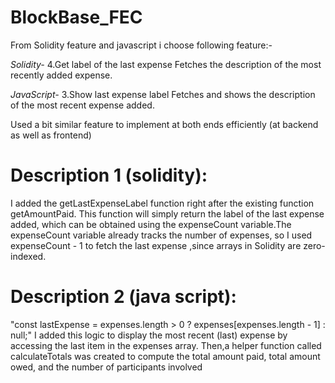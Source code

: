 # BlockBase_FEC
From Solidity feature and javascript i choose following feature:-

_Solidity-_
4.Get label of the last expense
Fetches the description of the most recently added expense.

_JavaScript-_
3.Show last expense label
Fetches and shows the description of the most recent expense added.

Used a bit similar feature to implement at both ends efficiently (at backend as well as frontend)
# Description 1 (solidity):
I added the getLastExpenseLabel function right after the existing function  getAmountPaid. This function will simply return the label of the last expense added, 
which can be obtained using the expenseCount variable.The expenseCount variable already tracks the number of expenses, so I used expenseCount - 1 to fetch the
last expense ,since arrays in Solidity are zero-indexed.
# Description 2 (java script):
"const lastExpense = expenses.length > 0 ? expenses[expenses.length - 1] : null;"
I added this logic to display the most recent (last) expense by accessing the last item in the expenses array.
Then,a helper function called calculateTotals was created to compute the total amount paid, total amount owed, and the number of participants involved 
